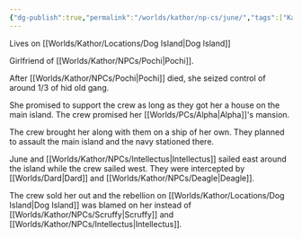 ```yaml
---
{"dg-publish":true,"permalink":"/worlds/kathor/np-cs/june/","tags":["Kathor"]}
---
```


Lives on [[Worlds/Kathor/Locations/Dog Island\|Dog Island]]

Girlfriend of [[Worlds/Kathor/NPCs/Pochi\|Pochi]].

After [[Worlds/Kathor/NPCs/Pochi\|Pochi]] died, she seized control of around 1/3 of hid old gang. 

She promised to support the crew as long as they got her a house on the main island. The crew promised her [[Worlds/PCs/Alpha\|Alpha]]'s mansion.

The crew brought her along with them on a ship of her own. They planned to assault the main island and the navy stationed there.

June and [[Worlds/Kathor/NPCs/Intellectus\|Intellectus]] sailed east around the island while the crew sailed west. They were intercepted by [[Worlds/Dard\|Dard]] and [[Worlds/Kathor/NPCs/Deagle\|Deagle]].

The crew sold her out and the rebellion on [[Worlds/Kathor/Locations/Dog Island\|Dog Island]] was blamed on her instead of [[Worlds/Kathor/NPCs/Scruffy\|Scruffy]] and [[Worlds/Kathor/NPCs/Intellectus\|Intellectus]].


